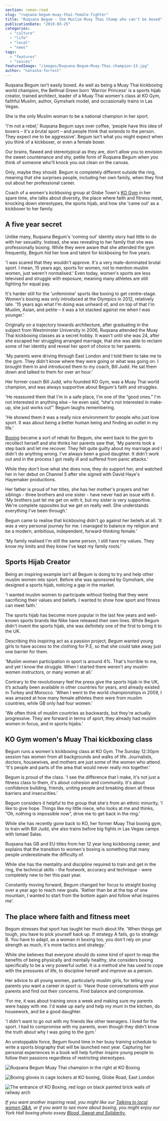 ```yaml
---
section: roman-road
slug: "ruqsana-begum-muay-thai-female-fighter"
title: "Ruqsana Begum - the Muslim Muay Thai Champ who can't be boxed"
publicationDate: "2019-03-25"
categories: 
  - "culture"
  - "life"
  - "local"
  - "news"
tags: 
  - "features"
  - "voices"
featuredImage: "/images/Ruqsana-Begum-Muay-Thai-champion-13.jpg"
author: "natasha-forrest"
---
```


Ruqsana Begum isn't easily boxed. As well as being a Muay Thai kickboxing world champion, the Bethnal Green born ‘Warrior Princess’ is a sports hijab creator, trained architect, leader of a Muay Thai women's class at KO Gym, faithful Muslim, author, Gymshark model, and occasionally trains in Las Vegas.

She is the only Muslim woman to be a national champion in her sport.

'I'm not a rebel,' Ruqsana Begum says over coffee, 'people have this idea of boxers – it's a brutal sport – and people think that extends to the person. They expect me to be aggressive'. Begum isn't what you might expect when you think of a kickboxer, or even a female boxer.

Our brains, flawed and stereotypical as they are, don't allow you to envision the sweet countenance and shy, petite form of Ruqsana Begum when you think of someone who'll knock you out clean on the canvas.

Only, maybe they should. Begum is completely different outside the ring, meaning that she surprises people, including her own family, when they find out about her professional career.

Coach of a women's kickboxing group at Globe Town's [KO Gym](https://www.koboxinggym.com/) in her spare time, she talks about diversity, the place where faith and fitness meet, knocking down stereotypes, the sports hijab, and how she 'came out' as a kickboxer to her family.

## A five year secret

Unlike many, Ruqsana Begum's 'coming out' identity story had little to do with her sexuality. Instead, she was revealing to her family that she was professionally boxing. While they were aware that she attended the gym frequently, Begum hid her love and talent for kickboxing for five years.

'I was scared that they wouldn't approve. It's a very male-dominated brutal sport. I mean, 15 years ago, sports for women, not to mention muslim women, just weren't normalised.' Even today, women's sports are less televised and struggle with exposure, meaning many athletes are still fighting for equal pay.

It's harder still for the 'unfeminine' sports like boxing to get centre-stage. Women's boxing was only introduced at the Olympics in 2012, relatively late. '15 years ago what I'm doing was unheard of, and on top of that I'm Muslim, Asian, and petite – it was a lot stacked against me when I was younger.'

Originally on a trajectory towards architecture, after graduating in the subject from Westminster University in 2006, Ruqsana attended the Muay Thai kickboxing classes as a secret hobby. It wasn't until she was 24, after she escaped her struggling arranged marriage, that she was able to reclaim some of her identity and reveal her sport of choice to her parents.

'My parents were driving through East London and I told them to take me to the gym. They didn't know where they were going or what was going on. I brought them in and introduced them to my coach, Bill Judd. He sat them down and talked to them for over an hour.'

Her former coach Bill Judd, who founded KO Gym, was a Muay Thai world champion, and was always supportive about Begum's faith and struggles.

'He reassured them that I'm in a safe place, I'm one of the “good ones.” I'm not interested in anything else – he even said, “she's not interested in make-up, she just works out”' Begum laughs remembering.

'He showed them it was a really nice environment for people who just love sport. It was about being a better human being and finding an outlet in my life.'

[Boxing](https://romanroadlondon.com/york-hall-boxing-heritage-bethnal-green/) became a sort of rehab for Begum, she went back to the gym to recollect herself and she thinks her parents saw that, 'My parents took a step back and let me recover. They felt quite guilty about my marriage and I didn't do anything wrong. I've always been a good daughter. It didn't work out and in the process I got really ill and suffered from panic attacks.'

While they don't love what she does now, they do support her, and watched her in her debut on Channel 5 after she signed with David Haye's Hayemaker productions.

Her father is proud of her titles, she has her mother's prayers and her siblings - three brothers and one sister - have never had an issue with it. 'My brothers just let me get on with it, but my sister is very supportive. We're complete opposites but we get on really well. She understands everything I've been through.'

Begum came to realise that kickboxing didn't go against her beliefs at all. 'It was a very personal journey for me. I managed to balance my religion and be a modern, ambitious, independent, forward-thinking female.'

'My family realised I'm still the same person, I still have my values. They know my limits and they know I've kept my family roots.'

## Sports Hijab Creator

Being an inspiring example isn't all Begum is doing to try and help other muslim women into sport. Before she was sponsored by Gymshark, she designed a sports hijab, noticing a gap in the market.

'I wanted muslim women to participate without feeling that they were sacrificing their values and beliefs. I wanted to show how sport and fitness can meet faith.'

The sports hijab has become more popular in the last few years and well-known sports brands like Nike have released their own lines. While Begum didn't invent the sports hijab, she was definitely one of the first to bring it to the UK.

Describing this inspiring act as a passion project, Begum wanted young girls to have access to the clothing for P.E, so that she could take away just one barrier for them.

'Muslim women participation in sport is around 4%. That's horrible to me, and yet I know the struggle. When I started there weren't any muslim women instructors, or many women at all.'

Contrary to the revolutionary feel the press give the sports hijab in the UK, it’s actually been available in other countries for years, and already existed in Turkey and Morocco. 'When I went to the world championships in 2009, I was amazed at how many female athletes there were from muslim countries, while GB only had four women.'

'We often think of muslim countries as backwards, but they're actually progressive. They are forward in terms of sport, they already had muslim women in focus, and in sports hijabs.'

## KO Gym women's Muay Thai kickboxing class

Begum runs a women's kickboxing class at KO Gym. The Sunday 12:30pm session has women from all backgrounds and walks of life. Journalists, doctors, housewives, and mothers are just some of the women who attend. 'It's people and parts of the area that would never really mix together.'

Begum is proud of the class. 'I see the difference that I make, it's not just a fitness class to them, it's about cohesion and community. It's about confidence building, friends, uniting people and breaking down all these barriers and insecurities.'

Begum considers it helpful to the group that she's from an ethnic minority, 'I like to give hope. Things like my little niece, who looks at me and thinks, “Oh, nothing is impossible now”, drive me to get back in the ring.'

While she has recently gone back to KO, her former Muay Thai boxing gym, to train with Bill Judd, she also trains before big fights in Las Vegas camps with Ismael Salas.

Ruqsana has GB and EU titles from her 12 year long kickboxing career, and explains that the transition to women's boxing is something that many people underestimate the difficulty of.

While she has the mentality and discipline required to train and get in the ring, the technical skills - the footwork, accuracy and technique - were completely new to her this past year.

Constantly moving forward, Begum changed her focus to straight boxing over a year ago to reach new goals. 'Rather than be at the top of one mountain, I wanted to start from the bottom again and follow what inspires me'.

## The place where faith and fitness meet

Begum stresses that sport has taught her much about life. 'When things get tough, you have to pick yourself back up. If strategy A fails, go to strategy B. You have to adapt, as a woman in boxing too, you don't rely on your strength as much, it's more tactics and strategy.'

While she believes that everyone should do some kind of sport to reap the benefits of being physically and mentally healthy, she considers boxing specifically to be a very powerful outlet. It is a method she has used to cope with the pressures of life, to discipline herself and improve as a person.

Her advice to all young women, particularly muslim girls, for telling your parents you want a career in sport is: 'Have those conversations with your parents and find out their concerns. Find balance and compromise.

'For me, it was about training once a week and making sure my parents were happy with me. I'd wake up early and help my mum in the kitchen, do housework, and be a good daughter.

'I didn't want to go out with my friends like other teenagers. I lived for the sport. I had to compromise with my parents, even though they didn't know the truth about why I was going to the gym.'

An unstoppable force, Begum found time in her busy training schedule to write a sports biography that will be launched next year. Capturing her personal experiences in a book will help further inspire young people to follow their passions regardless of restricting stereotypes.

![Ruqsana Begum Muay Thai champion in the right at KO Boxing](/images/Ruqsana-Begum-Muay-Thai-champion-14-1024x683.jpg)

![Boxing gloves in cage lockers at KO boxing, Globe Road, East London](/images/Ruqsana-Begum-Muay-Thai-champion-boxing-gloves-15-1024x683.jpg)

![The entrance of KO Boxing, red logo on black painted brick walls of railway arch](/images/KO-boxing-globe-road-east-london-01-1024x683.jpg)

_If you want another inspiring read, you might like our_ [_Talking to local women Q&A_](https://romanroadlondon.com/talking-to-local-women-2019/)_, or if you want to see more about boxing, you might enjoy our York Hall boxing photo essay_ [_Blood, Sweat and Solidarity._](https://romanroadlondon.com/blood-solidarity-york-hall-boxing-gallery/)
